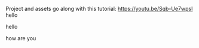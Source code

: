 Project and assets go along with this tutorial: https://youtu.be/Sqb-Ue7wpsI
hello

hello

how are you
